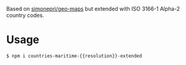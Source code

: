 Based on [simonepri/geo-maps](https://github.com/simonepri/geo-maps/tree/master/tpls/npm/countries-maritime) 
but extended with ISO 3166-1 Alpha-2 country codes.

# Usage

`$ npm i countries-maritime-{{resolution}}-extended`

